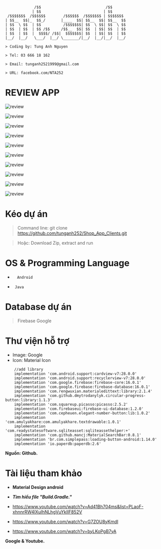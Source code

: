 ```
             /$$                             /$$
            | $$                            | $$
 /$$$$$$$  /$$$$$$        /$$$$$$  /$$$$$$$ | $$$$$$$
| $$__  $$|_  $$_/       |____  $$| $$__  $$| $$__  $$
| $$  \ $$  | $$          /$$$$$$$| $$  \ $$| $$  \ $$
| $$  | $$  | $$ /$$     /$$__  $$| $$  | $$| $$  | $$
| $$  | $$  |  $$$$/ /$$|  $$$$$$$| $$  | $$| $$  | $$
|__/  |__/   \___/  |__/ \_______/|__/  |__/|__/  |__/

> Coding by: Tung Anh Nguyen

> Tel: 03 666 18 162

> Email: tunganh2521999@gmail.com

> URL: facebook.com/NTA252

```

# REVIEW APP

![review](https://scontent.fsgn4-1.fna.fbcdn.net/v/t1.0-9/49461839_1043603759155155_5164351238866731008_n.jpg?_nc_cat=101&_nc_ht=scontent.fsgn4-1.fna&oh=0f135bc1b3cec0d256d430ab083eda77&oe=5CD76B2B)

![review](https://scontent.fsgn8-1.fna.fbcdn.net/v/t1.0-9/48987881_1043744992474365_2070856745630040064_n.jpg?_nc_cat=110&_nc_ht=scontent.fsgn8-1.fna&oh=8d61747782afd7b04505e1fd645c8512&oe=5CD454DB)

![review](https://scontent.fsgn4-1.fna.fbcdn.net/v/t1.0-9/49098706_1043745015807696_5489694101005664256_n.jpg?_nc_cat=105&_nc_ht=scontent.fsgn4-1.fna&oh=94078149dc0d600aa059e9c6d7197340&oe=5C967159)

![review](https://scontent.fsgn4-1.fna.fbcdn.net/v/t1.0-9/49012542_1043745042474360_3424099751170146304_n.jpg?_nc_cat=100&_nc_ht=scontent.fsgn4-1.fna&oh=199a03bc3f4d76b4bdbf344e1cc78a3c&oe=5CD23435)

![review](https://scontent.fsgn3-1.fna.fbcdn.net/v/t1.0-9/48917639_1043745069141024_8875326922481991680_n.jpg?_nc_cat=106&_nc_ht=scontent.fsgn3-1.fna&oh=3db3fedfa03a7c8a4fd5e896ff08c828&oe=5C8CA40D)

![review](https://scontent.fsgn3-1.fna.fbcdn.net/v/t1.0-9/49250789_1043745115807686_7052768794648772608_n.jpg?_nc_cat=106&_nc_ht=scontent.fsgn3-1.fna&oh=bcb80919039fedb9cd2aa2b5b927b0fc&oe=5CC7A1B7)

![review](https://scontent.fsgn4-1.fna.fbcdn.net/v/t1.0-9/48984817_1043745149141016_7445935216230662144_n.jpg?_nc_cat=103&_nc_ht=scontent.fsgn4-1.fna&oh=cc4888e46249ca79cd0f199876ce944c&oe=5C91E8DA)

![review](https://scontent.fsgn3-1.fna.fbcdn.net/v/t1.0-9/49158964_1043745182474346_5294078243551313920_n.jpg?_nc_cat=107&_nc_ht=scontent.fsgn3-1.fna&oh=26adb6307569078cb3f82b883e73505b&oe=5C9E909F)

![review](https://scontent.fsgn3-1.fna.fbcdn.net/v/t1.0-9/49151459_1043745212474343_6200975002011959296_n.jpg?_nc_cat=111&_nc_ht=scontent.fsgn3-1.fna&oh=23c2eff1d6c0b088e5b45671621ad362&oe=5C909780)

![review](https://scontent.fsgn4-1.fna.fbcdn.net/v/t1.0-9/49175113_1043745242474340_6127875813980241920_n.jpg?_nc_cat=101&_nc_ht=scontent.fsgn4-1.fna&oh=46d595d00f36c50a03f57db9c6a0617f&oe=5C8DB4D8)


# Kéo dự án 

> Command line: git clone https://github.com/tunganh252/Shop_App_Clients.git

> Hoặc: Download Zip, extract and run

# OS & Programming Language

* ```  Android```

* ```  Java ```

# Database dự án

> Firebase Google



# Thư viện hỗ trợ

- Image: Google
- Icon: Material Icon
```
    //add library
    implementation 'com.android.support:cardview-v7:28.0.0'
    implementation 'com.android.support:recyclerview-v7:28.0.0'
    implementation 'com.google.firebase:firebase-core:16.0.1'
    implementation 'com.google.firebase:firebase-database:16.0.1'
    implementation 'com.rengwuxian.materialedittext:library:2.1.4'
    implementation 'com.github.dmytrodanylyk.circular-progress-button:library:1.1.3'
    implementation 'com.squareup.picasso:picasso:2.5.2'
    implementation 'com.firebaseui:firebase-ui-database:1.2.0'
    implementation 'com.cepheuen.elegant-number-button:lib:1.0.2'
    implementation 'com.amulyakhare:com.amulyakhare.textdrawable:1.0.1'
    implementation 'com.readystatesoftware.sqliteasset:sqliteassethelper:+'
    implementation 'com.github.mancj:MaterialSearchBar:0.8.1'
    implementation 'br.com.simplepass:loading-button-android:1.14.0'
    implementation 'io.paperdb:paperdb:2.6'
```
**Nguồn: Github.**

# Tài liệu tham khảo


- **Material Design android**

- ***Tìm hiểu file "Build.Gradle."***
- https://www.youtube.com/watch?v=Ad41Bh704ms&list=PLaoF-xhnnrRW4lXuIhNLhgVuYkIlF852V
- https://www.youtube.com/watch?v=G7ZOU8yKmdI
- https://www.youtube.com/watch?v=byLKoPgB7yA

**Google & Youtube.**
